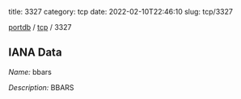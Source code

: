 title: 3327
category: tcp
date: 2022-02-10T22:46:10
slug: tcp/3327

[portdb](/) / [tcp](/category/tcp.html) / 3327


## IANA Data

_Name:_ bbars

_Description:_ BBARS

